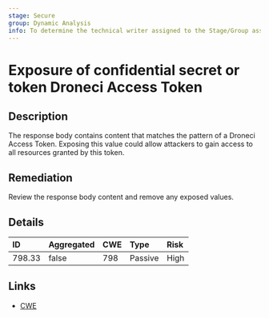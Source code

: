 ```yaml
---
stage: Secure
group: Dynamic Analysis
info: To determine the technical writer assigned to the Stage/Group associated with this page, see https://about.gitlab.com/handbook/engineering/ux/technical-writing/#assignments
---
```


# Exposure of confidential secret or token Droneci Access Token

## Description

The response body contains content that matches the pattern of a Droneci Access Token.
Exposing this value could allow attackers to gain access to all resources granted by this token.

## Remediation

Review the response body content and remove any exposed values.

## Details

| ID | Aggregated | CWE | Type | Risk |
|:---|:--------|:--------|:--------|:--------|
| 798.33 | false | 798 | Passive | High |

## Links

- [CWE](https://cwe.mitre.org/data/definitions/798.html)
